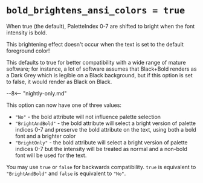 # `bold_brightens_ansi_colors = true`

When true (the default), PaletteIndex 0-7 are shifted to bright when the font
intensity is bold.

This brightening effect doesn't occur when the text is set
to the default foreground color!

This defaults to true for better compatibility with a wide
range of mature software; for instance, a lot of software
assumes that Black+Bold renders as a Dark Grey which is
legible on a Black background, but if this option is set to
false, it would render as Black on Black.

--8<-- "nightly-only.md"

This option can now have one of three values:

* `"No"` - the bold attribute will not influence palette selection
* `"BrightAndBold"` - the bold attribute will select a bright version of palette indices 0-7 and preserve the bold attribute on the text, using both a bold font and a brighter color
* `"BrightOnly"` - the bold attribute will select a bright version of palette indices 0-7 but the intensity will be treated as normal and a non-bold font will be used for the text.

You may use `true` or `false` for backwards compatibility.  `true` is
equivalent to `"BrightAndBold"` and `false` is equivalent to `"No"`.

